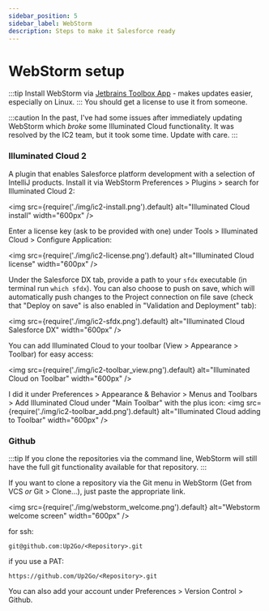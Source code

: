```yaml
---
sidebar_position: 5
sidebar_label: WebStorm
description: Steps to make it Salesforce ready
---
```


# WebStorm setup

:::tip
Install WebStorm via [Jetbrains Toolbox App](https://www.jetbrains.com/toolbox-app/) - makes updates easier, especially on Linux.
:::
You should get a license to use it from someone.

:::caution
In the past, I've had some issues after immediately updating WebStorm which _broke_ some Illuminated Cloud functionality. It was resolved by the IC2 team, but it took some time. Update with care.
:::

### Illuminated Cloud 2

A plugin that enables Salesforce platform development with a selection of IntelliJ products. Install it via WebStorm Preferences > Plugins > search for Illuminated Cloud 2:

<img
  src={require('./img/ic2-install.png').default}
  alt="Illuminated Cloud install"
  width="600px"
/>

Enter a license key (ask to be provided with one) under Tools > Illuminated Cloud > Configure Application:

<img
  src={require('./img/ic2-license.png').default}
  alt="Illuminated Cloud license"
  width="600px"
/>

Under the Salesforce DX tab, provide a path to your `sfdx` executable (in terminal run `which sfdx`). You can also choose to push on save, which will automatically push changes to the Project connection on file save (check that "Deploy on save" is also enabled in "Validation and Deployment" tab):

<img
  src={require('./img/ic2-sfdx.png').default}
  alt="Illuminated Cloud Salesforce DX"
  width="600px"
/>

You can add Illuminated Cloud to your toolbar (View > Appearance > Toolbar) for easy access:

<img
  src={require('./img/ic2-toolbar_view.png').default}
  alt="Illuminated Cloud on Toolbar"
  width="600px"
/>

I did it under Preferences > Appearance & Behavior > Menus and Toolbars > Add Illuminated Cloud under "Main Toolbar" with the plus icon:
<img
  src={require('./img/ic2-toolbar_add.png').default}
  alt="Illuminated Cloud adding to Toolbar"
  width="600px"
/>

### Github

:::tip
If you clone the repositories via the command line, WebStorm will still have the full git functionality available for that repository.
:::

If you want to clone a repository via the Git menu in WebStorm (Get from VCS _or_ Git > Clone...), just paste the appropriate link.

<img 
  src={require('./img/webstorm_welcome.png').default}
  alt="Webstorm welcome screen"
  width="600px"
/>

for ssh:
```
git@github.com:Up2Go/<Repository>.git
```
if you use a PAT:
```
https://github.com/Up2Go/<Repository>.git
```

You can also add your account under Preferences > Version Control > Github.
